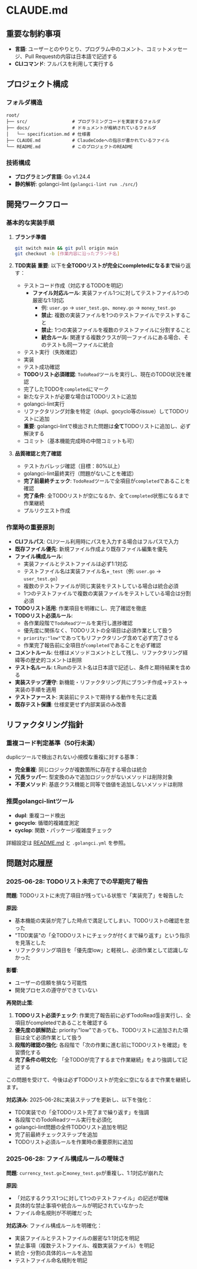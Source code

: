 # CLAUDE.md

## 重要な制約事項

- **言語**: ユーザーとのやりとり、プログラム中のコメント、コミットメッセージ、Pull Requestの内容は日本語で記述する
- **CLIコマンド**: フルパスを利用して実行する

## プロジェクト構成

### フォルダ構造
```text
root/
├── src/                 # プログラミングコードを実装するフォルダ
├── docs/                # ドキュメントが格納されているフォルダ
│   └── specification.md # 仕様書
├── CLAUDE.md            # ClaudeCodeへの指示が書かれているファイル
└── README.md            # このプロジェクトのREADME
```

### 技術構成
- **プログラミング言語**: Go v1.24.4
- **静的解析**: golangci-lint (`golangci-lint run ./src/`)

## 開発ワークフロー

### 基本的な実装手順

1. **ブランチ準備**
   ```bash
   git switch main && git pull origin main
   git checkout -b [作業内容に沿ったブランチ名]
   ```

2. **TDD実装**
   **重要**: 以下を**全TODOリストが完全にcompletedになるまで**繰り返す：
   - テストコード作成（対応するTODOを明記）
     - **ファイル対応ルール**: 実装ファイル1つに対してテストファイル1つの厳密な1:1対応
       - 例: `user.go` → `user_test.go`、`money.go` → `money_test.go`
       - **禁止**: 複数の実装ファイルを1つのテストファイルでテストすること
       - **禁止**: 1つの実装ファイルを複数のテストファイルに分割すること
       - **統合ルール**: 関連する複数クラスが同一ファイルにある場合、そのテストも同一ファイルに統合
   - テスト実行（失敗確認）
   - 実装
   - テスト成功確認
   - **TODOリスト必須確認**: `TodoRead`ツールを実行し、現在のTODO状況を確認
   - 完了したTODOを`completed`にマーク
   - 新たなテストが必要な場合はTODOリストに追加
   - golangci-lint実行
   - リファクタリング対象を特定（dupl、gocyclo等のissue）してTODOリストに追加
   - **重要**: golangci-lintで検出された問題は**全て**TODOリストに追加し、必ず解決する
   - コミット（基本機能完成時の中間コミットも可）

3. **品質確認と完了確認**
   - テストカバレッジ確認（目標：80%以上）
   - golangci-lint最終実行（問題がないことを確認）
   - **完了前最終チェック**: `TodoRead`ツールで全項目が`completed`であることを確認
   - **完了条件**: 全TODOリストが空になるか、全て`completed`状態になるまで作業継続
   - プルリクエスト作成

### 作業時の重要原則

- **CLIフルパス**: CLIツール利用時にパスを入力する場合はフルパスで入力
- **既存ファイル優先**: 新規ファイル作成より既存ファイル編集を優先
- **ファイル構成ルール**: 
  - 実装ファイルとテストファイルは必ず1:1対応
  - テストファイル名は実装ファイル名+`_test`（例: `user.go` → `user_test.go`）
  - 複数のテストファイルが同じ実装をテストしている場合は統合必須
  - 1つのテストファイルで複数の実装ファイルをテストしている場合は分割必須
- **TODOリスト活用**: 作業項目を明確にし、完了確認を徹底
- **TODOリスト必須ルール**: 
  - 各作業段階で`TodoRead`ツールを実行し進捗確認
  - 優先度に関係なく、TODOリストの全項目は必須作業として扱う
  - `priority:"low"`であってもリファクタリング含めて必ず完了させる
  - 作業完了報告前に全項目が`completed`であることを必ず確認
- **コメントルール**: 仕様はメソッドコメントとして残し、リファクタリング経緯等の歴史的コメントは削除
- **テスト名ルール**: t.Runのテスト名は日本語で記述し、条件と期待結果を含める
- **実装ステップ遵守**: 新機能・リファクタリング共にブランチ作成→テスト→実装の手順を適用
- **テストファースト**: 実装前にテストで期待する動作を先に定義
- **既存テスト保護**: 仕様変更せず内部実装のみ改善

## リファクタリング指針

### 重複コード判定基準（50行未満）
duplicツールで検出されない小規模な重複に対する基準：
- **完全重複**: 同じロジックが複数箇所に存在する場合は統合
- **冗長ラッパー**: 型変換のみで追加ロジックがないメソッドは削除対象
- **不要メソッド**: 基底クラス機能と同等で価値を追加しないメソッドは削除

### 推奨golangci-lintツール
- **dupl**: 重複コード検出
- **gocyclo**: 循環的複雑度測定
- **cyclop**: 関数・パッケージ複雑度チェック

詳細設定は [README.md](./README.md#推奨ツールリファクタリング対象検出用) と `.golangci.yml` を参照。

## 問題対応履歴

### 2025-06-28: TODOリスト未完了での早期完了報告

**問題**: TODOリストに未完了項目が残っている状態で「実装完了」を報告した

**原因**:
- 基本機能の実装が完了した時点で満足してしまい、TODOリストの確認を怠った
- "TDD実装"の「全TODOリストにチェックが付くまで繰り返す」という指示を見落とした
- リファクタリング項目を「優先度low」と軽視し、必須作業として認識しなかった

**影響**:
- ユーザーの信頼を損なう可能性
- 開発プロセスの遵守ができていない

**再発防止策**:
1. **TODOリスト必須チェック**: 作業完了報告前に必ずTodoRead툴을実行し、全項目がcompletedであることを確認する
2. **優先度の誤解防止**: priority:"low"であっても、TODOリストに追加された項目は全て必須作業として扱う
3. **段階的確認の強化**: 各段階で「次の作業に進む前にTODOリストを確認」を習慣化する
4. **完了条件の明文化**: 「全TODOが完了するまで作業継続」をより強調して記述する

この問題を受けて、今後は必ずTODOリストが完全に空になるまで作業を継続します。

**対応済み**: 2025-06-28に実装ステップを更新し、以下を強化：
- TDD実装での「全TODOリスト完了まで繰り返す」を強調
- 各段階でのTodoReadツール実行を必須化
- golangci-lint問題の全件TODOリスト追加を明記
- 完了前最終チェックステップを追加
- TODOリスト必須ルールを作業時の重要原則に追加

### 2025-06-28: ファイル構成ルールの曖昧さ

**問題**: `currency_test.go`と`money_test.go`が重複し、1:1対応が崩れた

**原因**:
- 「対応するクラス1つに対して1つのテストファイル」の記述が曖昧
- 具体的な禁止事項や統合ルールが明記されていなかった
- ファイル命名規則が不明確だった

**対応済み**: ファイル構成ルールを明確化：
- 実装ファイルとテストファイルの厳密な1:1対応を明記
- 禁止事項（複数テストファイル、複数実装ファイル）を明記
- 統合・分割の具体的ルールを追加
- テストファイル命名規則を明記